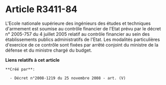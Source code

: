 # Article R3411-84

L'Ecole nationale supérieure des ingénieurs des études et techniques d'armement est soumise au contrôle financier de l'Etat
prévu par le décret n° 2005-757 du 4 juillet 2005 relatif au contrôle financier au sein des établissements publics
administratifs de l'Etat. Les modalités particulières d'exercice de ce contrôle sont fixées par arrêté conjoint du ministre
de la défense et du ministre chargé du budget.

**Liens relatifs à cet article**

	**Créé par**:

	  - Décret n°2008-1219 du 25 novembre 2008 - art. (V)
